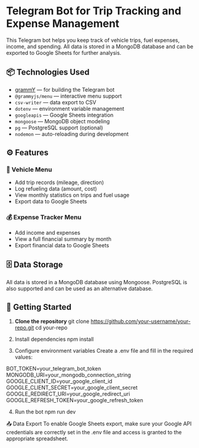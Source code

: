 # Telegram Bot for Trip Tracking and Expense Management

This Telegram bot helps you keep track of vehicle trips, fuel expenses, income, and spending. All data is stored in a MongoDB database and can be exported to Google Sheets for further analysis.

## 📦 Technologies Used

- [grammY](https://grammy.dev/) — for building the Telegram bot
- `@grammyjs/menu` — interactive menu support
- `csv-writer` — data export to CSV
- `dotenv` — environment variable management
- `googleapis` — Google Sheets integration
- `mongoose` — MongoDB object modeling
- `pg` — PostgreSQL support (optional)
- `nodemon` — auto-reloading during development

## ⚙️ Features

### 🚗 Vehicle Menu

- Add trip records (mileage, direction)
- Log refueling data (amount, cost)
- View monthly statistics on trips and fuel usage
- Export data to Google Sheets

### 💰 Expense Tracker Menu

- Add income and expenses
- View a full financial summary by month
- Export financial data to Google Sheets

## 🗄️ Data Storage

All data is stored in a MongoDB database using Mongoose. PostgreSQL is also supported and can be used as an alternative database.

## 🚀 Getting Started

1. **Clone the repository**
   git clone https://github.com/your-username/your-repo.git
   cd your-repo

2. Install dependencies
   npm install

3. Configure environment variables
  Create a .env file and fill in the required values:

  BOT_TOKEN=your_telegram_bot_token
  MONGODB_URI=your_mongodb_connection_string
  GOOGLE_CLIENT_ID=your_google_client_id
  GOOGLE_CLIENT_SECRET=your_google_client_secret
  GOOGLE_REDIRECT_URI=your_google_redirect_uri
  GOOGLE_REFRESH_TOKEN=your_google_refresh_token
  
4. Run the bot
  npm run dev

📤 Data Export
To enable Google Sheets export, make sure your Google API credentials are correctly set in the .env file and access is granted to the appropriate spreadsheet.
